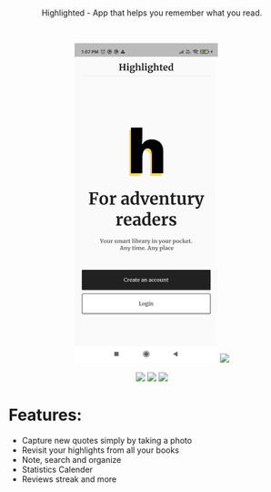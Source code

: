 <br>

<p align='center'>
Highlighted - App that helps you remember what you read. 
</p>

<br>

<p align='center'>
    <img src="https://github.com/akshitgarg09/Highlighted/blob/main/assets/fonts/Screenshot_2021-07-31-13-07-38-961_com.example.highlighted.jpg" height = 50% width = 50%/>
    <img src="https://drive.google.com/file/d/1Qrnx19g6pI8-woAow2eSErtzNCBEYFLT/view?usp=sharing"/>  
</p>

<p align='center'> 
    <img src="https://drive.google.com/file/d/1R6E0vhzSZO48_8eSVPIyTbqZUuKTol-J/view?usp=sharing"/>
    <img src="https://drive.google.com/file/d/1R4AHNF4jODTq9g0x1x85jxDTHlm4RsLu/view?usp=sharing"/>
    <img src="https://drive.google.com/file/d/1QxGqNQ8JXwkVe24TunU6Rsdb07UPhXh9/view?usp=sharing"/> 
</p>


# Features:

* Capture new quotes simply by taking a photo
* Revisit your highlights from all your books
* Note, search and organize
* Statistics Calender
* Reviews streak and more
